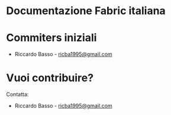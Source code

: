 # Documentazione Fabric italiana



# Commiters iniziali

- Riccardo Basso - ricba1995@gmail.com

# Vuoi contribuire?

Contatta:

- Riccardo Basso - ricba1995@gmail.com
